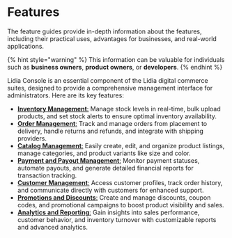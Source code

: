 # Features

The feature guides provide in-depth information about the features, including their practical uses, advantages for businesses, and real-world applications.

{% hint style="warning" %}
This information can be valuable for individuals such as **business owners**, **product owners**, or **developers**.
{% endhint %}

Lidia Console is an essential component of the Lidia digital commerce suites, designed to provide a comprehensive management interface for administrators. Here are its key features:

* [**Inventory Management**:](inventory-management.md) Manage stock levels in real-time, bulk upload products, and set stock alerts to ensure optimal inventory availability.
* [**Order Management**:](order-management.md) Track and manage orders from placement to delivery, handle returns and refunds, and integrate with shipping providers.
* [**Catalog Management**:](catalog-management.md) Easily create, edit, and organize product listings, manage categories, and product variants like size and color.
* [**Payment and Payout Management**:](payment-and-payout-management.md) Monitor payment statuses, automate payouts, and generate detailed financial reports for transaction tracking.
* [**Customer Management**:](customer-management.md) Access customer profiles, track order history, and communicate directly with customers for enhanced support.
* [**Promotions and Discounts**:](promotions-and-discounts.md) Create and manage discounts, coupon codes, and promotional campaigns to boost product visibility and sales.
* [**Analytics and Reporting**:](analytics-and-reporting.md) Gain insights into sales performance, customer behavior, and inventory turnover with customizable reports and advanced analytics.

